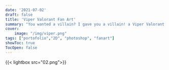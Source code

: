 ```yaml
---
date: '2021-07-02'
draft: false
title: 'Viper Valorant Fan Art'
summary: "You wanted a villain? I gave you a villain! a Viper Valorant Fan Art." 
cover:
    image: "/img/viper.png"
tags: ["portofolio","2D", "photoshop", "fanart"]
showToc: true
TocOpen: false
---
```

{{< lightbox src="02.png">}}

